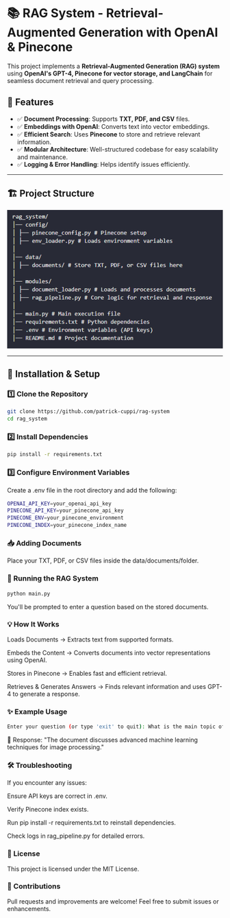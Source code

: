 # 📚 RAG System - Retrieval-Augmented Generation with OpenAI & Pinecone

This project implements a **Retrieval-Augmented Generation (RAG) system** using **OpenAI's GPT-4, Pinecone for vector storage, and LangChain** for seamless document retrieval and query processing.

## 🚀 Features
- ✅ **Document Processing**: Supports **TXT, PDF, and CSV** files.
- ✅ **Embeddings with OpenAI**: Converts text into vector embeddings.
- ✅ **Efficient Search**: Uses **Pinecone** to store and retrieve relevant information.
- ✅ **Modular Architecture**: Well-structured codebase for easy scalability and maintenance.
- ✅ **Logging & Error Handling**: Helps identify issues efficiently.

---

## 🏗️ Project Structure

![Structure](./public/structure.png)

---

## 🔧 Installation & Setup

### 1️⃣ Clone the Repository
```sh
git clone https://github.com/patrick-cuppi/rag-system
cd rag_system
```

### 2️⃣ Install Dependencies
```sh
pip install -r requirements.txt
```
### 3️⃣ Configure Environment Variables
Create a .env file in the root directory and add the following:
```bash
OPENAI_API_KEY=your_openai_api_key
PINECONE_API_KEY=your_pinecone_api_key
PINECONE_ENV=your_pinecone_environment
PINECONE_INDEX=your_pinecone_index_name
```

### 📥 Adding Documents
Place your TXT, PDF, or CSV files inside the data/documents/folder.

### 🏃 Running the RAG System
```sh
python main.py
```
You'll be prompted to enter a question based on the stored documents.

### 💡 How It Works
Loads Documents → Extracts text from supported formats.

Embeds the Content → Converts documents into vector representations using OpenAI.

Stores in Pinecone → Enables fast and efficient retrieval.

Retrieves & Generates Answers → Finds relevant information and uses GPT-4 to generate a response.

### ✨ Example Usage
```sh
Enter your question (or type 'exit' to quit): What is the main topic of the document?
```
🔹 Response: "The document discusses advanced machine learning techniques for image processing."

### 🛠️ Troubleshooting
If you encounter any issues:

Ensure API keys are correct in .env.

Verify Pinecone index exists.

Run pip install -r requirements.txt to reinstall dependencies.

Check logs in rag_pipeline.py for detailed errors.

### 📜 License
This project is licensed under the MIT License.

### 🤝 Contributions
Pull requests and improvements are welcome! Feel free to submit issues or enhancements.